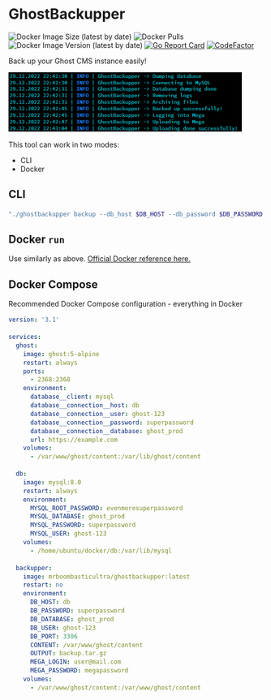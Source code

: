 # GhostBackupper

![Docker Image Size (latest by date)](https://img.shields.io/docker/image-size/mrboombasticultra/ghostbackupper)
![Docker Pulls](https://img.shields.io/docker/pulls/mrboombasticultra/ghostbackupper)
![Docker Image Version (latest by date)](https://img.shields.io/docker/v/mrboombasticultra/ghostbackupper)
[![Go Report Card](https://goreportcard.com/badge/github.com/MrBoombastic/GhostBackupper)](https://goreportcard.com/report/github.com/MrBoombastic/GhostBackupper)
[![CodeFactor](https://www.codefactor.io/repository/github/mrboombastic/ghostbackupper/badge)](https://www.codefactor.io/repository/github/mrboombastic/ghostbackupper)

Back up your Ghost CMS instance easily!

![Preview 1](/docs/gb1.png)

This tool can work in two modes:

- CLI
- Docker

## CLI

```bash
"./ghostbackupper backup --db_host $DB_HOST --db_password $DB_PASSWORD --db_user $DB_USER --db_database $DB_DATABASE --db_port $DB_PORT --content $CONTENT --output $OUTPUT --mega_login $MEGA_LOGIN --mega_password $MEGA_PASSWORD"
```
## Docker `run`
Use similarly as above. [Official Docker reference here.](https://docs.docker.com/engine/reference/commandline/run/#set-environment-variables--e---env---env-file)
## Docker Compose

Recommended Docker Compose configuration - everything in Docker

```yaml
version: '3.1'

services:
  ghost:
    image: ghost:5-alpine
    restart: always
    ports:
      - 2368:2368
    environment:
      database__client: mysql
      database__connection__host: db
      database__connection__user: ghost-123
      database__connection__password: superpassword
      database__connection__database: ghost_prod
      url: https://example.com
    volumes:
      - /var/www/ghost/content:/var/lib/ghost/content

  db:
    image: mysql:8.0
    restart: always
    environment:
      MYSQL_ROOT_PASSWORD: evenmoresuperpassword
      MYSQL_DATABASE: ghost_prod
      MYSQL_PASSWORD: superpassword
      MYSQL_USER: ghost-123
    volumes:
      - /home/ubuntu/docker/db:/var/lib/mysql

  backupper:
    image: mrboombasticultra/ghostbackupper:latest
    restart: no
    environment:
      DB_HOST: db
      DB_PASSWORD: superpassword
      DB_DATABASE: ghost_prod
      DB_USER: ghost-123
      DB_PORT: 3306
      CONTENT: /var/www/ghost/content
      OUTPUT: backup.tar.gz
      MEGA_LOGIN: user@mail.com
      MEGA_PASSWORD: megapassword
    volumes:
      - /var/www/ghost/content:/var/www/ghost/content
```
